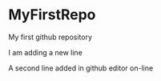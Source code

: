 # MyFirstRepo
My first github repository

I am adding a new line

A second line added in github editor on-line
